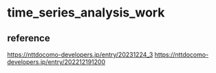 # time_series_analysis_work

## reference
https://nttdocomo-developers.jp/entry/20231224_3
https://nttdocomo-developers.jp/entry/202212191200
